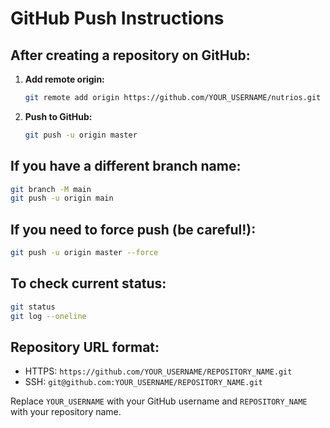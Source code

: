# GitHub Push Instructions

## After creating a repository on GitHub:

1. **Add remote origin:**
   ```bash
   git remote add origin https://github.com/YOUR_USERNAME/nutrios.git
   ```

2. **Push to GitHub:**
   ```bash
   git push -u origin master
   ```

## If you have a different branch name:
```bash
git branch -M main
git push -u origin main
```

## If you need to force push (be careful!):
```bash
git push -u origin master --force
```

## To check current status:
```bash
git status
git log --oneline
```

## Repository URL format:
- HTTPS: `https://github.com/YOUR_USERNAME/REPOSITORY_NAME.git`
- SSH: `git@github.com:YOUR_USERNAME/REPOSITORY_NAME.git`

Replace `YOUR_USERNAME` with your GitHub username and `REPOSITORY_NAME` with your repository name.
